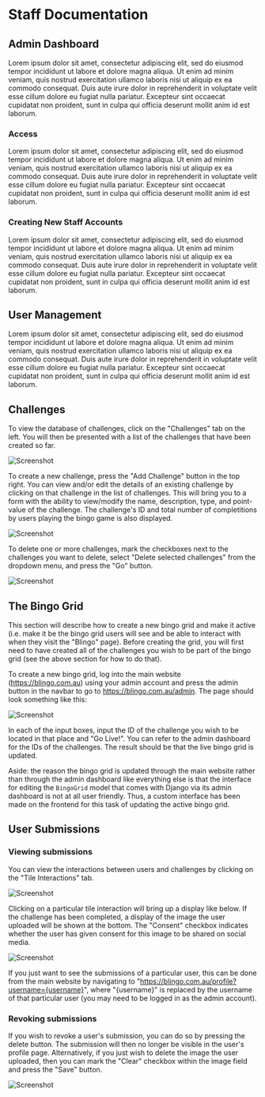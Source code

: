 # Staff Documentation

## Admin Dashboard

Lorem ipsum dolor sit amet, consectetur adipiscing elit, sed do eiusmod tempor incididunt ut labore et dolore magna aliqua. Ut enim ad minim veniam, quis nostrud exercitation ullamco laboris nisi ut aliquip ex ea commodo consequat. Duis aute irure dolor in reprehenderit in voluptate velit esse cillum dolore eu fugiat nulla pariatur. Excepteur sint occaecat cupidatat non proident, sunt in culpa qui officia deserunt mollit anim id est laborum.

### Access

Lorem ipsum dolor sit amet, consectetur adipiscing elit, sed do eiusmod tempor incididunt ut labore et dolore magna aliqua. Ut enim ad minim veniam, quis nostrud exercitation ullamco laboris nisi ut aliquip ex ea commodo consequat. Duis aute irure dolor in reprehenderit in voluptate velit esse cillum dolore eu fugiat nulla pariatur. Excepteur sint occaecat cupidatat non proident, sunt in culpa qui officia deserunt mollit anim id est laborum.

### Creating New Staff Accounts

Lorem ipsum dolor sit amet, consectetur adipiscing elit, sed do eiusmod tempor incididunt ut labore et dolore magna aliqua. Ut enim ad minim veniam, quis nostrud exercitation ullamco laboris nisi ut aliquip ex ea commodo consequat. Duis aute irure dolor in reprehenderit in voluptate velit esse cillum dolore eu fugiat nulla pariatur. Excepteur sint occaecat cupidatat non proident, sunt in culpa qui officia deserunt mollit anim id est laborum.

## User Management

Lorem ipsum dolor sit amet, consectetur adipiscing elit, sed do eiusmod tempor incididunt ut labore et dolore magna aliqua. Ut enim ad minim veniam, quis nostrud exercitation ullamco laboris nisi ut aliquip ex ea commodo consequat. Duis aute irure dolor in reprehenderit in voluptate velit esse cillum dolore eu fugiat nulla pariatur. Excepteur sint occaecat cupidatat non proident, sunt in culpa qui officia deserunt mollit anim id est laborum.

## Challenges

To view the database of challenges, click on the "Challenges" tab on the left. You will then be presented with a list of the challenges that have been created so far.

![Screenshot](img/view-challenges.png)

To create a new challenge, press the "Add Challenge" button in the top right. You can view and/or edit the details of an existing challenge by clicking on that challenge in the list of challenges. This will bring you to a form with the ability to view/modify the name, description, type, and point-value of the challenge. The challenge's ID and total number of completitions by users playing the bingo game is also displayed.

![Screenshot](img/edit-challenge.png)

To delete one or more challenges, mark the checkboxes next to the challenges you want to delete, select "Delete selected challenges" from the dropdown menu, and press the "Go" button.

![Screenshot](img/delete-challenge.png)

## The Bingo Grid

This section will describe how to create a new bingo grid and make it active (i.e. make it be the bingo grid users will see and be able to interact with when they visit the "Blingo" page). Before creating the grid, you will first need to have created all of the challenges you wish to be part of the bingo grid (see the above section for how to do that).

To create a new bingo grid, log into the main website (<https://blingo.com.au>) using your admin account and press the admin button in the navbar to go to <https://blingo.com.au/admin>. The page should look something like this:

![Screenshot](img/admin-page.png)

In each of the input boxes, input the ID of the challenge you wish to be located in that place and "Go Live!". You can refer to the admin dashboard for the IDs of the challenges. The result should be that the live bingo grid is updated.

Aside: the reason the bingo grid is updated through the main website rather than through the admin dashboard like everything else is that the interface for editing the `BingoGrid` model that comes with Django via its admin dashboard is not at all user friendly. Thus, a custom interface has been made on the frontend for this task of updating the active bingo grid.

## User Submissions

### Viewing submissions

You can view the interactions between users and challenges by clicking on the "Tile Interactions" tab.

![Screenshot](img/tile-interactions.png)

Clicking on a particular tile interaction will bring up a display like below. If the challenge has been completed, a display of the image the user uploaded will be shown at the bottom. The "Consent" checkbox indicates whether the user has given consent for this image to be shared on social media.

![Screenshot](img/viewing-tile-interaction.png)

If you just want to see the submissions of a particular user, this can be done from the main website by navigating to "https://blingo.com.au/profile?username={username}", where "{username}" is replaced by the username of that particular user (you may need to be logged in as the admin account).

### Revoking submissions

If you wish to revoke a user's submission, you can do so by pressing the delete button. The submission will then no longer be visible in the user's profile page. Alternatively, if you just wish to delete the image the user uploaded, then you can mark the "Clear" checkbox within the image field and press the "Save" button.

![Screenshot](img/revoking-submission.png)
